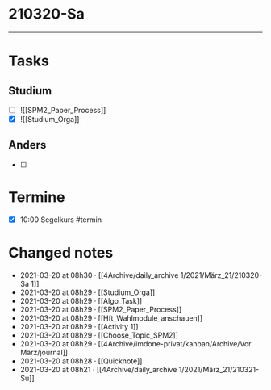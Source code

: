 # 210320-Sa

---

# Tasks

## Studium 
- [ ] ![[SPM2_Paper_Process]]
- [x] ![[Studium_Orga]]

## Anders
- [ ]

# Termine 
- [x] 10:00 Segelkurs #termin



# Changed notes
- 2021-03-20 at 08h30 · [[4Archive/daily_archive 1/2021/März_21/210320-Sa 1]]
- 2021-03-20 at 08h29 · [[Studium_Orga]]
- 2021-03-20 at 08h29 · [[Algo_Task]]
- 2021-03-20 at 08h29 · [[SPM2_Paper_Process]]
- 2021-03-20 at 08h29 · [[Hft_Wahlmodule_anschauen]]
- 2021-03-20 at 08h29 · [[Activity 1]]
- 2021-03-20 at 08h29 · [[Choose_Topic_SPM2]]
- 2021-03-20 at 08h29 · [[4Archive/imdone-privat/kanban/Archive/Vor März/journal]]
- 2021-03-20 at 08h28 · [[Quicknote]]
- 2021-03-20 at 08h21 · [[4Archive/daily_archive 1/2021/März_21/210321-Su]]
